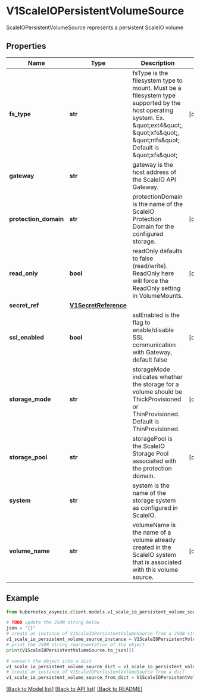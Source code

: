 # V1ScaleIOPersistentVolumeSource

ScaleIOPersistentVolumeSource represents a persistent ScaleIO volume

## Properties

Name | Type | Description | Notes
------------ | ------------- | ------------- | -------------
**fs_type** | **str** | fsType is the filesystem type to mount. Must be a filesystem type supported by the host operating system. Ex. \&quot;ext4\&quot;, \&quot;xfs\&quot;, \&quot;ntfs\&quot;. Default is \&quot;xfs\&quot; | [optional] 
**gateway** | **str** | gateway is the host address of the ScaleIO API Gateway. | 
**protection_domain** | **str** | protectionDomain is the name of the ScaleIO Protection Domain for the configured storage. | [optional] 
**read_only** | **bool** | readOnly defaults to false (read/write). ReadOnly here will force the ReadOnly setting in VolumeMounts. | [optional] 
**secret_ref** | [**V1SecretReference**](V1SecretReference.md) |  | 
**ssl_enabled** | **bool** | sslEnabled is the flag to enable/disable SSL communication with Gateway, default false | [optional] 
**storage_mode** | **str** | storageMode indicates whether the storage for a volume should be ThickProvisioned or ThinProvisioned. Default is ThinProvisioned. | [optional] 
**storage_pool** | **str** | storagePool is the ScaleIO Storage Pool associated with the protection domain. | [optional] 
**system** | **str** | system is the name of the storage system as configured in ScaleIO. | 
**volume_name** | **str** | volumeName is the name of a volume already created in the ScaleIO system that is associated with this volume source. | [optional] 

## Example

```python
from kubernetes_asyncio.client.models.v1_scale_io_persistent_volume_source import V1ScaleIOPersistentVolumeSource

# TODO update the JSON string below
json = "{}"
# create an instance of V1ScaleIOPersistentVolumeSource from a JSON string
v1_scale_io_persistent_volume_source_instance = V1ScaleIOPersistentVolumeSource.from_json(json)
# print the JSON string representation of the object
print(V1ScaleIOPersistentVolumeSource.to_json())

# convert the object into a dict
v1_scale_io_persistent_volume_source_dict = v1_scale_io_persistent_volume_source_instance.to_dict()
# create an instance of V1ScaleIOPersistentVolumeSource from a dict
v1_scale_io_persistent_volume_source_from_dict = V1ScaleIOPersistentVolumeSource.from_dict(v1_scale_io_persistent_volume_source_dict)
```
[[Back to Model list]](../README.md#documentation-for-models) [[Back to API list]](../README.md#documentation-for-api-endpoints) [[Back to README]](../README.md)


